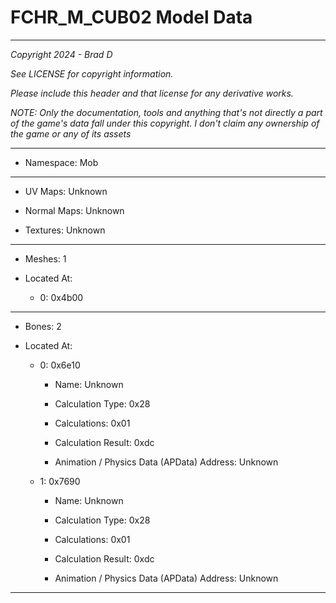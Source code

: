 # FCHR_M_CUB02 Model Data

---

*Copyright 2024 - Brad D*

*See LICENSE for copyright information.*

*Please include this header and that license for any derivative works.*

*NOTE: Only the documentation, tools and anything that's not directly a part of the game's data fall under this copyright. I don't claim any ownership of the game or any of its assets*

---

* Namespace: Mob

---

* UV Maps: Unknown

* Normal Maps: Unknown

* Textures: Unknown

---

* Meshes: 1

* Located At:

  * 0: 0x4b00

---

* Bones: 2

* Located At:

  * 0: 0x6e10

    * Name: Unknown

    * Calculation Type: 0x28

    * Calculations: 0x01

    * Calculation Result: 0xdc

    * Animation / Physics Data (APData) Address: Unknown

  * 1: 0x7690

    * Name: Unknown

    * Calculation Type: 0x28

    * Calculations: 0x01

    * Calculation Result: 0xdc

    * Animation / Physics Data (APData) Address: Unknown

---

